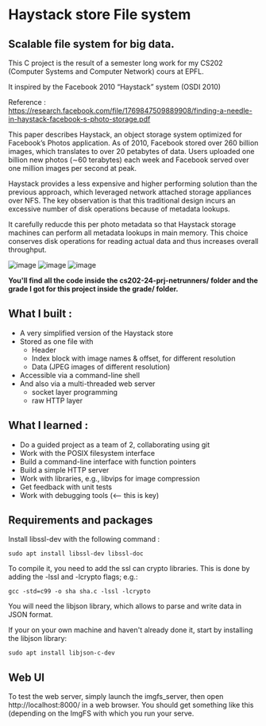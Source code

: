 # Haystack store File system

## Scalable file system for big data.

This C project is the result of a semester long work for my CS202 (Computer Systems and Computer Network) cours at EPFL.

It inspired by the Facebook 2010 “Haystack” system (OSDI 2010)

Reference : https://research.facebook.com/file/1769847509889908/finding-a-needle-in-haystack-facebook-s-photo-storage.pdf

This paper describes Haystack, an object storage system optimized for Facebook’s Photos application. As of 2010, Facebook stored over 260 billion images, which translates to over 20 petabytes of data. Users uploaded one billion new photos (∼60 terabytes) each week and Facebook served over one million images per second at peak.

Haystack provides a less expensive and higher performing solution than the previous approach, which leveraged network attached storage appliances over NFS. The key observation is that this traditional design incurs an excessive number of disk operations because of metadata lookups.

It carefully reducde this per photo metadata so that Haystack storage machines can perform all metadata lookups in main memory. This choice conserves disk operations for reading actual data and thus increases overall throughput.

![image](https://github.com/user-attachments/assets/15b18af1-51c2-4f1c-9346-2eef00eeef05)
![image](https://github.com/user-attachments/assets/aefd6993-5819-4941-82ed-eca1ae800c99)
![image](https://github.com/user-attachments/assets/ded3abff-36dc-4a3b-8d8b-0dfa0f867839)


<b>You'll find all the code inside the cs202-24-prj-netrunners/ folder and the grade I got for this project inside the grade/ folder.</b>

## What I built :
- A very simplified version of the Haystack store
- Stored as one file with
    - Header
    - Index block with image names & offset, for different resolution
    - Data (JPEG images of different resolution)
- Accessible via a command-line shell
- And also via a multi-threaded web server
    - socket layer programming
    - raw HTTP layer

## What I learned :
- Do a guided project as a team of 2, collaborating using git
- Work with the POSIX filesystem interface
- Build a command-line interface with function pointers
- Build a simple HTTP server
- Work with libraries, e.g., libvips for image compression
- Get feedback with unit tests
- Work with debugging tools (<-- this is key)


## Requirements and packages
Install libssl-dev with the following command :

    sudo apt install libssl-dev libssl-doc


To compile it, you need to add the ssl can crypto libraries. This is done by adding the -lssl and -lcrypto flags; e.g.:

    gcc -std=c99 -o sha sha.c -lssl -lcrypto


You will need the libjson library, which allows to parse and write data in JSON format. 

If your on your own machine and haven't already done it, start by installing the libjson library:

    sudo apt install libjson-c-dev

## Web UI
To test the web server, simply launch the imgfs_server, then open http://localhost:8000/ in a web browser. You should get something like this (depending on the ImgFS with which you run your serve.






